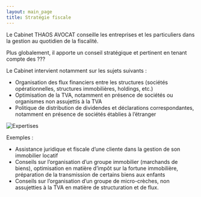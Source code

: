 ```yaml
---
layout: main_page
title: Stratégie fiscale
---
```

<div class="row text-justify">
    <div class="col-md-12 p-5">
        <p>Le Cabinet THAOS AVOCAT conseille les entreprises et les particuliers dans la gestion au quotidien de la fiscalité.</p>
        <p>Plus globalement, il apporte un conseil stratégique et pertinent en tenant compte des ???</p>
        <p>Le Cabinet intervient notamment sur les sujets suivants :</p>
        <ul>
            <li>Organisation des flux financiers entre les structures (sociétés opérationnelles, structures immobilières, holdings, etc.)</li>
            <li>Optimisation de la TVA, notamment en présence de sociétés ou organismes non assujettis à la TVA</li>
            <li>Politique de distribution de dividendes et déclarations correspondantes, notamment en présence de sociétés établies à l’étranger</li>
        </ul>
    </div>
    <div class="col-md-12 p-0">
        <img src="{{ site.baseurl }}/images/expertises/maarten-van-den-heuvel-_pc8aMbI9UQ-unsplash.jpg" alt="Expertises" class="content-picture">
    </div>
    <div class="col-md-12 p-5 dark">
        <p>Exemples :</p>
        <ul>
            <li>Assistance juridique et fiscale d’une cliente dans la gestion de son immobilier locatif</li>
            <li>Conseils sur l’organisation d’un groupe immobilier (marchands de biens), optimisation en matière d’impôt sur la fortune immobilière, préparation de la transmission de certains biens aux enfants</li>
            <li>Conseils sur l’organisation d’un groupe de micro-crèches, non assujetties à la TVA en matière de structuration et de flux.</li> 
        </ul>
    </div>
</div>